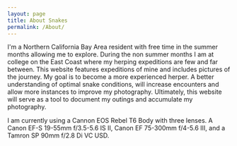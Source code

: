 ```yaml
---
layout: page
title: About Snakes
permalink: /About/
---
```


I'm a Northern California Bay Area resident with free time in the summer months allowing me to explore. 
During the non summer months I am at college on the East Coast where my herping expeditions are few and far between.
This website features expeditions of mine and includes pictures of the journey. 
My goal is to become a more experienced herper. A better understanding of optimal snake conditions, will increase encounters and allow more instances to improve my photography.
Ultimately, this website will serve as a tool to document my outings and accumulate my photography.

I am currently using a Cannon EOS Rebel T6 Body with three lenses. A Canon EF-S 19-55mm f/3.5-5.6 IS II, Canon EF 75-300mm f/4-5.6 III, and a Tamron SP 90mm f/2.8 Di VC USD.